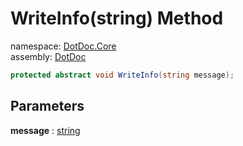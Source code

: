 ﻿# WriteInfo\(string\) Method

namespace: [DotDoc\.Core](../../DotDoc.Core.md)<br />
assembly: [DotDoc](../../../DotDoc.md)



```csharp
protected abstract void WriteInfo(string message);
```

## Parameters

__message__ : [string](https://docs.microsoft.com/dotnet/api/System.String)




